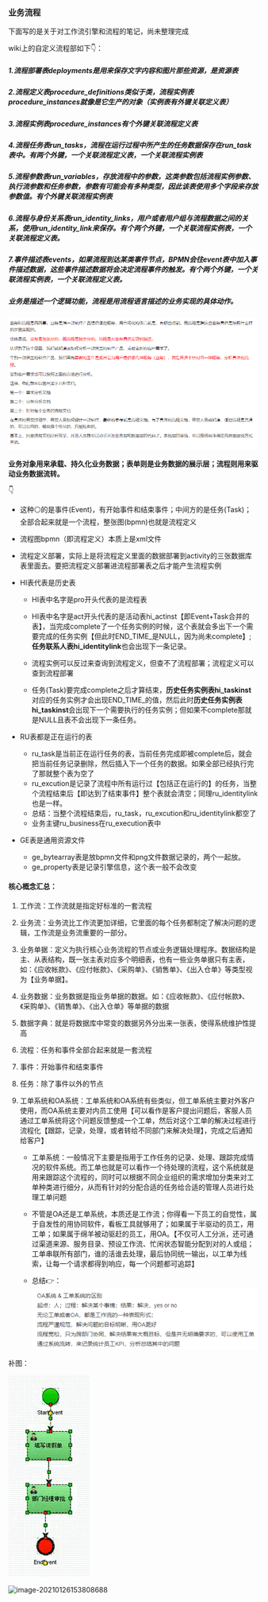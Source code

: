 ### 业务流程

下面写的是关于对工作流引擎和流程的笔记，尚未整理完成







wiki上的自定义流程部如下👇：

##### 1.流程部署表deployments是用来保存文字内容和图片那些资源，是资源表

##### 2.流程定义表procedure_definitions类似于类，流程实例表procedure_instances就像是它生产的对象（实例表有外键关联定义表）

##### 3.流程实例表procedure_instances有个外键关联流程定义表

##### 4.流程任务表run_tasks，流程在运行过程中所产生的任务数据保存在run_task表中。有两个外键，一个关联流程定义表，一个关联流程实例表

##### 5.流程参数表run_variables，存放流程中的参数，这类参数包括流程实例参数、执行流参数和任务参数，参数有可能会有多种类型，因此该表使用多个字段来存放参数值。有个外键关联流程实例表

##### 6.流程与身份关系表run_identity_links，用户或者用户组与流程数据之间的关系，使用run_identity_link来保存。有个两个外键，一个关联流程实例表，一个关联流程定义表。

##### 7.事件描述表events，如果流程到达某类事件节点，BPMN会往event表中加入事件描述数据，这些事件描述数据将会决定流程事件的触发。有个两个外键，一个关联流程实例表，一个关联流程定义表。





##### 业务是描述一个逻辑功能，流程是用流程语言描述的业务实现的具体动作。

![image-20210122163917456](./pictures\image-20210122163917456.png)













**业务对象用来承载、持久化业务数据；表单则是业务数据的展示层；流程则用来驱动业务数据流转。**

👇

- 这种⚪的是事件(Event)，有开始事件和结束事件；中间方的是任务(Task)；全部合起来就是一个流程，整张图(bpmn)也就是流程定义

- 流程图bpmn（即流程定义）本质上是xml文件

- 流程定义部署，实际上是将流程定义里面的数据部署到activity的三张数据库表里面去。要把流程定义部署进流程部署表之后才能产生流程实例

- HI表代表是历史表

  - HI表中名字是pro开头代表的是流程表

  - HI表中名字是act开头代表的是活动表hi_actinst【即Event+Task合并的表】，当完成complete了一个任务实例的时候，这个表就会多出下一个需要完成的任务实例【但此时END_TIME_是NULL，因为尚未complete】;**任务联系人表hi_identitylink**也会出现下一条记录。

  - 流程实例可以反过来查询到流程定义，但查不了流程部署；流程定义可以查到流程部署

  - 任务(Task)要完成complete之后才算结束，**历史任务实例表hi_taskinst**对应的任务实例才会出现END_TIME_的值，然后此时**历史任务实例表hi_taskinst**会出现下一个需要执行的任务实例；但如果不complete那就是NULL且表不会出现下一条任务。

- RU表都是正在运行的表

  - ru_task是当前正在运行任务的表，当前任务完成即被complete后，就会把当前任务记录删除，然后插入下一个任务的数据。如果全部已经执行完了那就整个表为空了
  - ru_excution是记录了流程中所有运行过【包括正在运行的】的任务，当整个流程结束后【即达到了结束事件】整个表就会清空；同理ru_identitylink也是一样。
  - 总结：当整个流程结束后，ru_task，ru_excution和ru_identitylink都空了
  - 业务主键ru_business在ru_execution表中

- GE表是通用资源文件
  - ge_bytearray表是放bpmn文件和png文件数据记录的，两个一起放。
  - ge_property表是记录引擎信息，这个表一般不会改变





#### 核心概念汇总：

1. 工作流：工作流就是指定好标准的一套流程

2. 业务流：业务流比工作流更加详细，它里面的每个任务都制定了解决问题的逻辑，工作流是业务流重要的一部分。

3. 业务单据：定义为执行核心业务流程的节点或业务逻辑处理程序。数据结构是主、从表结构，既一张主表对应多个明细表，也有一些业务单据只有主表，如：《应收帐款》、《应付帐款》、《采购单》、《销售单》、《出入仓单》等类型视为【业务单据】。

4. 业务数据：业务数据是指业务单据的数据。如：《应收帐款》、《应付帐款》、《采购单》、《销售单》、《出入仓单》等单据的数据

5. 数据字典：就是将数据库中常变的数据另外分出来一张表，使得系统维护性提高

6. 流程：任务和事件全部合起来就是一套流程

7. 事件：开始事件和结束事件

8. 任务：除了事件以外的节点

9. 工单系统和OA系统：工单系统和OA系统有些类似，但工单系统主要对外客户使用，而OA系统主要对内员工使用【可以看作是客户提出问题后，客服人员通过工单系统将这个问题反馈整成一个工单，然后对这个工单的解决过程进行流程化【跟踪，记录，处理，或者转给不同部门来解决处理】，完成之后通知给客户】

   - 工单系统：一般情况下主要是指用于工作任务的记录、处理、跟踪完成情况的软件系统。而工单也就是可以看作一个待处理的流程，这个系统就是用来跟踪这个流程的，同时可以根据不同企业组织的需求增加分类来对工单种类进行细分，从而有针对的分配合适的任务给合适的管理人员进行处理工单问题

   - 不管是OA还是工单系统，本质还是工作流；你得看一下员工的自觉性，属于自发性的用协同软件，看板工具就够用了；如果属于半驱动的员工，用 工单；如果属于绵羊被动驱赶的员工，用OA。【不仅可人工分派，还可通过渠道来源、服务目录、预设工作流、忙闲状态智能分配到对的人或组；工单串联所有部门，谁的活谁去处理，最后协同统一输出，以工单为线索，让每一个请求都得到响应，每一个问题都可追踪】
   - 总结👉：![](./pictures/image-20210203160027830.png)





补图：

![image-20210126152050452](./pictures\image-20210126152050452.png)

![image-20210126153808688](C:\Users\Administrator\AppData\Roaming\Typora\typora-user-images\image-20210126153808688.png)

